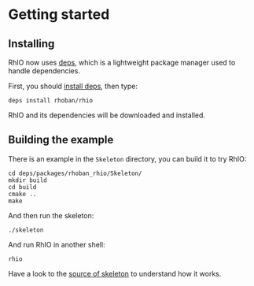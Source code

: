 # Getting started

## Installing

RhIO now uses [deps](https://github.com/rhoban/deps), which is a lightweight package
manager used to handle dependencies.

First, you should [install deps](https://github.com/rhoban/deps#installation), then type:

    deps install rhoban/rhio

RhIO and its dependencies will be downloaded and installed.

## Building the example

There is an example in the `Skeleton` directory, you can build it to try RhIO:

    cd deps/packages/rhoban_rhio/Skeleton/
    mkdir build
    cd build
    cmake ..
    make

And then run the skeleton:

    ./skeleton

And run RhIO in another shell:

    rhio

Have a look to the [source of skeleton](/Skeleton) to understand how it works.
